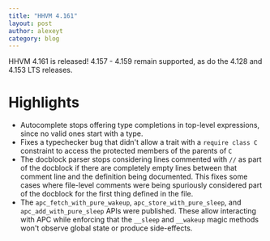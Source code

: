 ```yaml
---
title: "HHVM 4.161"
layout: post
author: alexeyt
category: blog
---
```


HHVM 4.161 is released! 4.157 - 4.159 remain supported,
as do the 4.128 and 4.153 LTS releases.

# Highlights

- Autocomplete stops offering type completions in top-level expressions, since
  no valid ones start with a type.
- Fixes a typechecker bug that didn't allow a trait with a `require class C`
  constraint to access the protected members of the parents of `C`
- The docblock parser stops considering lines commented with `//` as part of the
  docblock if there are completely empty lines between that comment line and the
  definition being documented. This fixes some cases where file-level comments
  were being spuriously considered part of the docblock for the first thing
  defined in the file.
- The `apc_fetch_with_pure_wakeup`, `apc_store_with_pure_sleep`, and
  `apc_add_with_pure_sleep` APIs were published. These allow interacting with APC
  while enforcing that the `__sleep` and `__wakeup` magic methods won't observe
  global state or produce side-effects.
